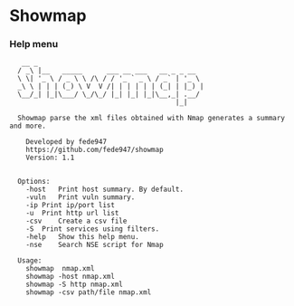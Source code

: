 # Showmap

### Help menu

	   __ _                                         
	  / _\ |__   _____      ___ __ ___   __ _ _ __  
	  \ \| '_ \ / _ \ \ /\ / / '_ ` _ \ / _` | '_ \ 
	  _\ \ | | | (_) \ V  V /| | | | | | (_| | |_) |
	  \__/_| |_|\___/ \_/\_/ |_| |_| |_|\__,_| .__/ 
	                                         |_|    
	
	  Showmap parse the xml files obtained with Nmap generates a summary and more.
	
		Developed by fede947
		https://github.com/fede947/showmap
		Version: 1.1
	
	
	  Options:
		-host	Print host summary. By default.
		-vuln	Print vuln summary.
		-ip	Print ip/port list
		-u	Print http url list
		-csv	Create a csv file
		-S	Print services using filters.
		-help	Show this help menu.
		-nse	Search NSE script for Nmap
	
	  Usage:
		showmap  nmap.xml
		showmap -host nmap.xml
		showmap -S http	nmap.xml
		showmap -csv path/file nmap.xml




